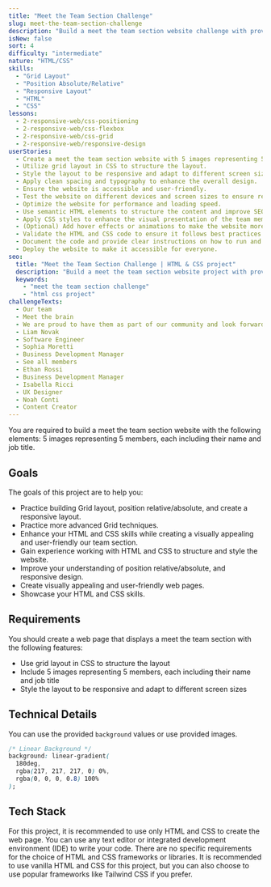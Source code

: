 ```yaml
---
title: "Meet the Team Section Challenge"
slug: meet-the-team-section-challenge
description: "Build a meet the team section website challenge with provided design. The layout should have 5 images representing 5 members, each including their name and job title."
isNew: false
sort: 4
difficulty: "intermediate"
nature: "HTML/CSS"
skills:
  - "Grid Layout"
  - "Position Absolute/Relative"
  - "Responsive Layout"
  - "HTML"
  - "CSS"
lessons:
  - 2-responsive-web/css-positioning
  - 2-responsive-web/css-flexbox
  - 2-responsive-web/css-grid
  - 2-responsive-web/responsive-design
userStories:
  - Create a meet the team section website with 5 images representing 5 members, each including their name and job title.
  - Utilize grid layout in CSS to structure the layout.
  - Style the layout to be responsive and adapt to different screen sizes.
  - Apply clean spacing and typography to enhance the overall design.
  - Ensure the website is accessible and user-friendly.
  - Test the website on different devices and screen sizes to ensure responsiveness.
  - Optimize the website for performance and loading speed.
  - Use semantic HTML elements to structure the content and improve SEO.
  - Apply CSS styles to enhance the visual presentation of the team member elements.
  - (Optional) Add hover effects or animations to make the website more interactive.
  - Validate the HTML and CSS code to ensure it follows best practices and standards.
  - Document the code and provide clear instructions on how to run and use the website.
  - Deploy the website to make it accessible for everyone.
seo:
  title: "Meet the Team Section Challenge | HTML & CSS project"
  description: "Build a meet the team section website project with provided design. The layout should have 5 images representing 5 members, each including their name and job title. The goal of this project is to practice grid layout and position absolute/relative, and style a responsive layout. This project is perfect for intermediate developers who want to enhance their HTML and CSS skills while creating a visually appealing and responsive website."
  keywords:
    - "meet the team section challenge"
    - "html css project"
challengeTexts:
  - Our team
  - Meet the brain
  - We are proud to have them as part of our community and look forward to continuing to push the boundaries of what's possible in the world of digital art.
  - Liam Novak
  - Software Engineer
  - Sophia Moretti
  - Business Development Manager
  - See all members
  - Ethan Rossi
  - Business Development Manager
  - Isabella Ricci
  - UX Designer
  - Noah Conti
  - Content Creator
---
```


You are required to build a meet the team section website with the following elements: 5 images representing 5 members, each including their name and job title.

## Goals

The goals of this project are to help you:

- Practice building Grid layout, position relative/absolute, and create a responsive layout.
- Practice more advanced Grid techniques.
- Enhance your HTML and CSS skills while creating a visually appealing and user-friendly our team section.
- Gain experience working with HTML and CSS to structure and style the website.
- Improve your understanding of position relative/absolute, and responsive design.
- Create visually appealing and user-friendly web pages.
- Showcase your HTML and CSS skills.

## Requirements

You should create a web page that displays a meet the team section with the following features:

- Use grid layout in CSS to structure the layout
- Include 5 images representing 5 members, each including their name and job title
- Style the layout to be responsive and adapt to different screen sizes

## Technical Details

You can use the provided `background` values or use provided images.

```css
/* Linear Background */
background: linear-gradient(
  180deg,
  rgba(217, 217, 217, 0) 0%,
  rgba(0, 0, 0, 0.8) 100%
);
```

## Tech Stack

For this project, it is recommended to use only HTML and CSS to create the web page. You can use any text editor or integrated development environment (IDE) to write your code. There are no specific requirements for the choice of HTML and CSS frameworks or libraries. It is recommended to use vanilla HTML and CSS for this project, but you can also choose to use popular frameworks like Tailwind CSS if you prefer.
